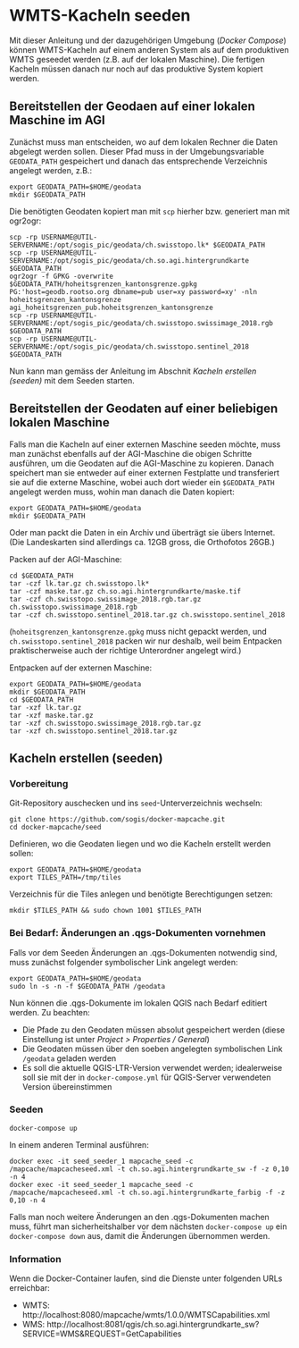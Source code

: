 # WMTS-Kacheln seeden

Mit dieser Anleitung und der dazugehörigen Umgebung (_Docker Compose_) können WMTS-Kacheln auf einem anderen System als auf dem produktiven WMTS geseedet werden (z.B. auf der lokalen Maschine). Die fertigen Kacheln müssen danach nur noch auf das produktive System kopiert werden.


## Bereitstellen der Geodaen auf einer lokalen Maschine im AGI

Zunächst muss man entscheiden, wo auf dem lokalen Rechner die Daten abgelegt werden sollen. Dieser Pfad muss in der Umgebungsvariable `GEODATA_PATH` gespeichert und danach das entsprechende Verzeichnis angelegt werden, z.B.:

```
export GEODATA_PATH=$HOME/geodata
mkdir $GEODATA_PATH
```

Die benötigten Geodaten kopiert man mit `scp` hierher bzw. generiert man mit ogr2ogr:

```
scp -rp USERNAME@UTIL-SERVERNAME:/opt/sogis_pic/geodata/ch.swisstopo.lk* $GEODATA_PATH
scp -rp USERNAME@UTIL-SERVERNAME:/opt/sogis_pic/geodata/ch.so.agi.hintergrundkarte $GEODATA_PATH
ogr2ogr -f GPKG -overwrite $GEODATA_PATH/hoheitsgrenzen_kantonsgrenze.gpkg PG:'host=geodb.rootso.org dbname=pub user=xy password=xy' -nln hoheitsgrenzen_kantonsgrenze agi_hoheitsgrenzen_pub.hoheitsgrenzen_kantonsgrenze
scp -rp USERNAME@UTIL-SERVERNAME:/opt/sogis_pic/geodata/ch.swisstopo.swissimage_2018.rgb $GEODATA_PATH
scp -rp USERNAME@UTIL-SERVERNAME:/opt/sogis_pic/geodata/ch.swisstopo.sentinel_2018 $GEODATA_PATH
```

Nun kann man gemäss der Anleitung im Abschnit _Kacheln erstellen (seeden)_ mit dem Seeden starten.


## Bereitstellen der Geodaten auf einer beliebigen lokalen Maschine

Falls man die Kacheln auf einer externen Maschine seeden möchte, muss man zunächst ebenfalls auf der AGI-Maschine die obigen Schritte ausführen, um die Geodaten auf die AGI-Maschine zu kopieren. Danach speichert man sie entweder auf einer externen Festplatte und transferiert sie auf die externe Maschine, wobei auch dort wieder ein `$GEODATA_PATH` angelegt werden muss, wohin man danach die Daten kopiert:

```
export GEODATA_PATH=$HOME/geodata
mkdir $GEODATA_PATH
```

Oder man packt die Daten in ein Archiv und überträgt sie übers Internet. (Die Landeskarten sind allerdings ca. 12GB gross, die Orthofotos 26GB.)

Packen auf der AGI-Maschine:

```
cd $GEODATA_PATH
tar -czf lk.tar.gz ch.swisstopo.lk*
tar -czf maske.tar.gz ch.so.agi.hintergrundkarte/maske.tif
tar -czf ch.swisstopo.swissimage_2018.rgb.tar.gz ch.swisstopo.swissimage_2018.rgb
tar -czf ch.swisstopo.sentinel_2018.tar.gz ch.swisstopo.sentinel_2018
```
(`hoheitsgrenzen_kantonsgrenze.gpkg` muss nicht gepackt werden, und `ch.swisstopo.sentinel_2018` packen wir nur deshalb, weil beim Entpacken praktischerweise auch der richtige Unterordner angelegt wird.)

Entpacken auf der externen Maschine:

```
export GEODATA_PATH=$HOME/geodata
mkdir $GEODATA_PATH
cd $GEODATA_PATH
tar -xzf lk.tar.gz
tar -xzf maske.tar.gz
tar -xzf ch.swisstopo.swissimage_2018.rgb.tar.gz
tar -xzf ch.swisstopo.sentinel_2018.tar.gz
```


## Kacheln erstellen (seeden)

### Vorbereitung

Git-Repository auschecken und ins `seed`-Unterverzeichnis wechseln:

```
git clone https://github.com/sogis/docker-mapcache.git
cd docker-mapcache/seed
```

Definieren, wo die Geodaten liegen und wo die Kacheln erstellt werden sollen:

```
export GEODATA_PATH=$HOME/geodata
export TILES_PATH=/tmp/tiles
```

Verzeichnis für die Tiles anlegen und benötigte Berechtigungen setzen:

```
mkdir $TILES_PATH && sudo chown 1001 $TILES_PATH
```

### Bei Bedarf: Änderungen an .qgs-Dokumenten vornehmen

Falls vor dem Seeden Änderungen an .qgs-Dokumenten notwendig sind, muss zunächst folgender symbolischer Link angelegt werden:

```
export GEODATA_PATH=$HOME/geodata
sudo ln -s -n -f $GEODATA_PATH /geodata
```

Nun können die .qgs-Dokumente im lokalen QGIS nach Bedarf editiert werden. Zu beachten:
* Die Pfade zu den Geodaten müssen absolut gespeichert werden (diese Einstellung ist unter _Project > Properties / General_)
* Die Geodaten müssen über den soeben angelegten symbolischen Link `/geodata` geladen werden
* Es soll die aktuelle QGIS-LTR-Version verwendet werden; idealerweise soll sie mit der in `docker-compose.yml` für QGIS-Server verwendeten Version übereinstimmen

### Seeden

```
docker-compose up
```

In einem anderen Terminal ausführen:

```
docker exec -it seed_seeder_1 mapcache_seed -c /mapcache/mapcacheseed.xml -t ch.so.agi.hintergrundkarte_sw -f -z 0,10 -n 4
docker exec -it seed_seeder_1 mapcache_seed -c /mapcache/mapcacheseed.xml -t ch.so.agi.hintergrundkarte_farbig -f -z 0,10 -n 4
```

Falls man noch weitere Änderungen an den .qgs-Dokumenten machen muss, führt man sicherheitshalber vor dem nächsten `docker-compose up` ein `docker-compose down` aus, damit die Änderungen übernommen werden.

### Information

Wenn die Docker-Container laufen, sind die Dienste unter folgenden URLs erreichbar:
* WMTS: http://localhost:8080/mapcache/wmts/1.0.0/WMTSCapabilities.xml
* WMS: http://localhost:8081/qgis/ch.so.agi.hintergrundkarte_sw?SERVICE=WMS&REQUEST=GetCapabilities
